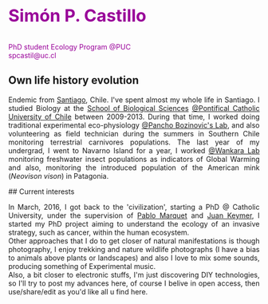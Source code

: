 <p style="color:#990099;font-size:34px;"> <b>Simón P. Castillo</b></p>
<p style="color:#990099"> PhD student Ecology Program @PUC <br>spcastil@uc.cl</p>

## Own life history evolution
<p align="justify">
Endemic from <a href= "https://www.youtube.com/watch?v=NcyXbcsTLtU">Santiago</a>, Chile. I've spent almost my whole life in Santiago. I studied Biology at the <a href = "http://biologia.uc.cl/es/">School of  Biological Sciences</a> <a href= "http://www.uc.cl/"> @Pontifical Catholic University of Chile</a> between 2009-2013. During that time, I worked doing traditional experimental eco-physiology <a href ="http://labecofisiouc.wixsite.com/ecofisio"> @Pancho Bozinovic's Lab</a>, and also volunteering as field technician during the summers in Southern Chile monitoring terrestrial carnivores populations. The last year of my undergrad, I went to Navarno Island for a year, I worked <a href = "http://www.labwankara.com/">@Wankara Lab</a> monitoring freshwater insect populations as indicators of Global Warming and also, monitoring the introduced population of the American mink (<i>Neovison vison</i>) in Patagonia. 
</p>
## Current interests
<p align="justify">
In March, 2016, I got back to the 'civilization', starting a PhD @ Catholic University, under the supervision of <a href = "http://biologia.uc.cl/es/cuerpo-academico/profesor/45"> Pablo Marquet</a> and <a href = "http://biologia.uc.cl/es/cuerpo-academico/profesor/40">Juan Keymer</a>, I started my PhD project aiming to understand the ecology of an invasive strategy, such as cancer, within the human ecosystem.<br>
  Other approaches that I do to get closer of natural manifestations is though photography, I enjoy trekking and nature wildlife photographs (I have a bias to animals above plants or landscapes) and also I love to mix some sounds, producing something of Experimental music.<br>
  Also, a bit closer to electronic stuffs, I'm just discovering DIY technologies, so I'll try to post my advances here, of course I belive in open access, then use/share/edit as you'd like all u find here.

